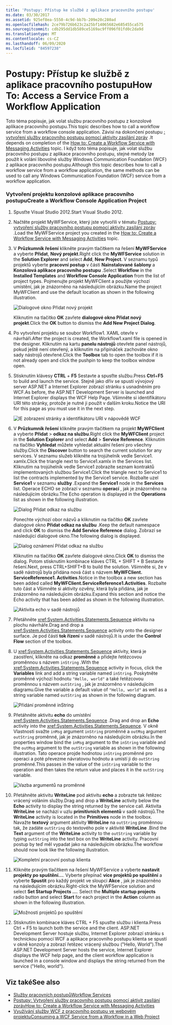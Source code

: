 ```yaml
---
title: 'Postupy: Přístup ke službě z aplikace pracovního postupu'
ms.date: 03/30/2017
ms.assetid: 925ef8ea-5550-4c9d-bb7b-209e20c280ad
ms.openlocfilehash: 2ce79b726b623c2a25bf14065682e685455ca575
ms.sourcegitcommit: cdb295dd1db589ce5169ac9ff096f01fd0c2da9d
ms.translationtype: MT
ms.contentlocale: cs-CZ
ms.lasthandoff: 06/09/2020
ms.locfileid: "84597238"
---
```

# <a name="how-to-access-a-service-from-a-workflow-application"></a><span data-ttu-id="38859-102">Postupy: Přístup ke službě z aplikace pracovního postupu</span><span class="sxs-lookup"><span data-stu-id="38859-102">How To: Access a Service From a Workflow Application</span></span>
<span data-ttu-id="38859-103">Toto téma popisuje, jak volat službu pracovního postupu z konzolové aplikace pracovního postupu.</span><span class="sxs-lookup"><span data-stu-id="38859-103">This topic describes how to call a workflow service from a workflow console application.</span></span> <span data-ttu-id="38859-104">Závisí na dokončení postupu [: vytvoření služby pracovního postupu pomocí aktivity zasílání zpráv](how-to-create-a-workflow-service-with-messaging-activities.md) .</span><span class="sxs-lookup"><span data-stu-id="38859-104">It depends on completion of the [How to: Create a Workflow Service with Messaging Activities](how-to-create-a-workflow-service-with-messaging-activities.md) topic.</span></span> <span data-ttu-id="38859-105">I když toto téma popisuje, jak volat službu pracovního postupu z aplikace pracovního postupu, stejné metody lze použít k volání libovolné služby Windows Communication Foundation (WCF) z aplikace pracovního postupu.</span><span class="sxs-lookup"><span data-stu-id="38859-105">Although this topic describes how to call a workflow service from a workflow application, the same methods can be used to call any Windows Communication Foundation (WCF) service from a workflow application.</span></span>

### <a name="create-a-workflow-console-application-project"></a><span data-ttu-id="38859-106">Vytvoření projektu konzolové aplikace pracovního postupu</span><span class="sxs-lookup"><span data-stu-id="38859-106">Create a Workflow Console Application Project</span></span>

1. <span data-ttu-id="38859-107">Spusťte Visual Studio 2012.</span><span class="sxs-lookup"><span data-stu-id="38859-107">Start Visual Studio 2012.</span></span>

2. <span data-ttu-id="38859-108">Načtěte projekt MyWFService, který jste vytvořili v tématu [Postupy: vytvoření služby pracovního postupu pomocí aktivity zasílání zpráv](how-to-create-a-workflow-service-with-messaging-activities.md) .</span><span class="sxs-lookup"><span data-stu-id="38859-108">Load the MyWFService project you created in the [How to: Create a Workflow Service with Messaging Activities](how-to-create-a-workflow-service-with-messaging-activities.md) topic.</span></span>

3. <span data-ttu-id="38859-109">V **Průzkumník řešení** klikněte pravým tlačítkem na řešení **MyWFService** a vyberte **Přidat**, **Nový projekt**.</span><span class="sxs-lookup"><span data-stu-id="38859-109">Right click the **MyWFService** solution in the **Solution Explorer** and select **Add**, **New Project**.</span></span> <span data-ttu-id="38859-110">V seznamu typů projektů vyberte **pracovní postup** v části **Nainstalované šablony** a **Konzolová aplikace pracovního postupu** .</span><span class="sxs-lookup"><span data-stu-id="38859-110">Select **Workflow** in the **Installed Templates** and **Workflow Console Application** from the list of project types.</span></span> <span data-ttu-id="38859-111">Pojmenujte projekt MyWFClient a použijte výchozí umístění, jak je znázorněno na následujícím obrázku.</span><span class="sxs-lookup"><span data-stu-id="38859-111">Name the project MyWFClient and use the default location as shown in the following illustration.</span></span>

     ![Dialogové okno Přidat nový projekt](./media/how-to-access-a-service-from-a-workflow-application/add-new-project-dialog.jpg)

     <span data-ttu-id="38859-113">Kliknutím na tlačítko **OK** zavřete **dialogové okno Přidat nový projekt**.</span><span class="sxs-lookup"><span data-stu-id="38859-113">Click the **OK** button to dismiss the **Add New Project Dialog**.</span></span>

4. <span data-ttu-id="38859-114">Po vytvoření projektu se soubor Workflow1. XAML otevře v návrháři.</span><span class="sxs-lookup"><span data-stu-id="38859-114">After the project is created, the Workflow1.xaml file is opened in the designer.</span></span> <span data-ttu-id="38859-115">Kliknutím na kartu **panelu nástrojů** otevřete panel nástrojů, pokud ještě není otevřený, a kliknutím na připínáček zachováte okno sady nástrojů otevřené.</span><span class="sxs-lookup"><span data-stu-id="38859-115">Click the **Toolbox** tab to open the toolbox if it is not already open and click the pushpin to keep the toolbox window open.</span></span>

5. <span data-ttu-id="38859-116">Stisknutím klávesy **CTRL** + **F5** Sestavte a spusťte službu.</span><span class="sxs-lookup"><span data-stu-id="38859-116">Press **Ctrl**+**F5** to build and launch the service.</span></span> <span data-ttu-id="38859-117">Stejně jako dřív se spustí vývojový server ASP.NET a Internet Explorer zobrazí stránku s usnadněním pro WCF.</span><span class="sxs-lookup"><span data-stu-id="38859-117">As before, the ASP.NET Development Server is launched and Internet Explorer displays the WCF Help Page.</span></span> <span data-ttu-id="38859-118">Všimněte si identifikátoru URI této stránky, protože je nutné ji použít v dalším kroku.</span><span class="sxs-lookup"><span data-stu-id="38859-118">Notice the URI for this page as you must use it in the next step.</span></span>

     ![IE zobrazení stránky a identifikátoru URI v nápovědě WCF](./media/how-to-access-a-service-from-a-workflow-application/ie-wcf-help-page-uri.jpg)

6. <span data-ttu-id="38859-120">V **Průzkumník řešení** klikněte pravým tlačítkem na projekt **MyWFClient** a vyberte **Přidat**  >  **odkaz na službu**.</span><span class="sxs-lookup"><span data-stu-id="38859-120">Right click the **MyWFClient** project in the **Solution Explorer** and select **Add** > **Service Reference**.</span></span> <span data-ttu-id="38859-121">Kliknutím na tlačítko **Vyhledat** můžete vyhledat aktuální řešení pro všechny služby.</span><span class="sxs-lookup"><span data-stu-id="38859-121">Click the **Discover** button to search the current solution for any services.</span></span> <span data-ttu-id="38859-122">V seznamu služeb klikněte na trojúhelník vedle Service1. xamlx.</span><span class="sxs-lookup"><span data-stu-id="38859-122">Click the triangle next to Service1.xamlx in the Services list.</span></span> <span data-ttu-id="38859-123">Kliknutím na trojúhelník vedle Service1 zobrazíte seznam kontraktů implementovaných službou Service1.</span><span class="sxs-lookup"><span data-stu-id="38859-123">Click the triangle next to Service1 to list the contracts implemented by the Service1 service.</span></span> <span data-ttu-id="38859-124">Rozbalte uzel **Service1** v seznamu **služby** .</span><span class="sxs-lookup"><span data-stu-id="38859-124">Expand the **Service1** node in the **Services** list.</span></span> <span data-ttu-id="38859-125">Operace ECHO se zobrazí v seznamu **operací** , jak je znázorněno na následujícím obrázku.</span><span class="sxs-lookup"><span data-stu-id="38859-125">The Echo operation is displayed in the **Operations** list as shown in the following illustration.</span></span>

     ![Dialog Přidat odkaz na službu](./media/how-to-access-a-service-from-a-workflow-application/add-service-reference.jpg)

     <span data-ttu-id="38859-127">Ponechte výchozí obor názvů a kliknutím na tlačítko **OK** zavřete dialogové okno **Přidat odkaz na službu** .</span><span class="sxs-lookup"><span data-stu-id="38859-127">Keep the default namespace and click **OK** to dismiss the **Add Service Reference** dialog.</span></span> <span data-ttu-id="38859-128">Zobrazí se následující dialogové okno.</span><span class="sxs-lookup"><span data-stu-id="38859-128">The following dialog is displayed.</span></span>

     ![Dialog oznámení Přidat odkaz na službu](./media/how-to-access-a-service-from-a-workflow-application/add-service-reference-dialog.jpg)

     <span data-ttu-id="38859-130">Kliknutím na tlačítko **OK** zavřete dialogové okno.</span><span class="sxs-lookup"><span data-stu-id="38859-130">Click **OK** to dismiss the dialog.</span></span> <span data-ttu-id="38859-131">Potom stisknutím kombinace kláves CTRL + SHIFT + B Sestavte řešení.</span><span class="sxs-lookup"><span data-stu-id="38859-131">Next, press CTRL+SHIFT+B to build the solution.</span></span> <span data-ttu-id="38859-132">Všimněte si, že v sadě nástrojů byla přidána nová část s názvem **MyWFClient. ServiceReference1. Activities**.</span><span class="sxs-lookup"><span data-stu-id="38859-132">Notice in the toolbox a new section has been added called **MyWFClient.ServiceReference1.Activities**.</span></span> <span data-ttu-id="38859-133">Rozbalte tuto část a Všimněte si aktivity ozvěny, která byla přidána, jak je znázorněno na následujícím obrázku.</span><span class="sxs-lookup"><span data-stu-id="38859-133">Expand this section and notice the Echo activity that has been added as shown in the following illustration.</span></span>

     ![Aktivita echo v sadě nástrojů](./media/how-to-access-a-service-from-a-workflow-application/echo-activity-toolbox.jpg)

7. <span data-ttu-id="38859-135">Přetáhněte <xref:System.Activities.Statements.Sequence> aktivitu na plochu návrháře.</span><span class="sxs-lookup"><span data-stu-id="38859-135">Drag and drop a <xref:System.Activities.Statements.Sequence> activity onto the designer surface.</span></span> <span data-ttu-id="38859-136">Je pod částí **tok řízení** v sadě nástrojů.</span><span class="sxs-lookup"><span data-stu-id="38859-136">It is under the **Control Flow** section of the toolbox.</span></span>

8. <span data-ttu-id="38859-137">U <xref:System.Activities.Statements.Sequence> aktivity, která je zaostření, klikněte na odkaz **proměnné** a přidejte řetězcovou proměnnou s názvem `inString` .</span><span class="sxs-lookup"><span data-stu-id="38859-137">With the <xref:System.Activities.Statements.Sequence> activity in focus, click the **Variables** link and add a string variable named `inString`.</span></span> <span data-ttu-id="38859-138">Poskytněte proměnné výchozí hodnotu `"Hello, world"` a také řetězcovou proměnnou s názvem `outString` , jak je znázorněno v následujícím diagramu.</span><span class="sxs-lookup"><span data-stu-id="38859-138">Give the variable a default value of `"Hello, world"` as well as a string variable named `outString` as shown in the following diagram.</span></span>

     ![Přidání proměnné inString](./media/how-to-access-a-service-from-a-workflow-application/add-instring-variable.jpg)

9. <span data-ttu-id="38859-140">Přetáhněte aktivitu **echo** do umístění <xref:System.Activities.Statements.Sequence> .</span><span class="sxs-lookup"><span data-stu-id="38859-140">Drag and drop an **Echo** activity into the <xref:System.Activities.Statements.Sequence>.</span></span> <span data-ttu-id="38859-141">V okně Vlastnosti svažte `inMsg` argument `inString` proměnné a `outMsg` argument `outString` proměnné, jak je znázorněno na následujícím obrázku.</span><span class="sxs-lookup"><span data-stu-id="38859-141">In the properties window bind the `inMsg` argument to the `inString` variable and the `outMsg` argument to the `outString` variable as shown in the following illustration.</span></span> <span data-ttu-id="38859-142">Tato operace projde hodnotou `inString` proměnné pro operaci a poté převezme návratovou hodnotu a umístí ji do `outString` proměnné.</span><span class="sxs-lookup"><span data-stu-id="38859-142">This passes in the value of the `inString` variable to the operation and then takes the return value and places it in the `outString` variable.</span></span>

     ![Vazba argumentů na proměnné](./media/how-to-access-a-service-from-a-workflow-application/bind-arguments-variables.jpg)

10. <span data-ttu-id="38859-144">Přetáhněte aktivitu **WriteLine** pod aktivitu **echo** a zobrazte tak řetězec vrácený voláním služby.</span><span class="sxs-lookup"><span data-stu-id="38859-144">Drag and drop a **WriteLine** activity below the **Echo** activity to display the string returned by the service call.</span></span> <span data-ttu-id="38859-145">Aktivita **WriteLine** se nachází v uzlu **primitivních elementů** v sadě nástrojů.</span><span class="sxs-lookup"><span data-stu-id="38859-145">The **WriteLine** activity is located in the **Primitives** node in the toolbox.</span></span> <span data-ttu-id="38859-146">Navažte **textový** argument aktivity **WriteLine** na `outString` proměnnou tak, že zadáte `outString` do textového pole v aktivitě **WriteLine** .</span><span class="sxs-lookup"><span data-stu-id="38859-146">Bind the **Text** argument of the **WriteLine** activity to the `outString` variable by typing `outString` into the text box on the **WriteLine** activity.</span></span> <span data-ttu-id="38859-147">Pracovní postup by teď měl vypadat jako na následujícím obrázku.</span><span class="sxs-lookup"><span data-stu-id="38859-147">The workflow should now look like the following illustration.</span></span>

     ![Kompletní pracovní postup klienta](./media/how-to-access-a-service-from-a-workflow-application/complete-client-workflow.jpg)

11. <span data-ttu-id="38859-149">Klikněte pravým tlačítkem na řešení MyWFService a vyberte **nastavit projekty po spuštění...**. Vyberte přepínač **více projektů po spuštění** a vyberte **Spustit** pro každý projekt ve sloupci **Akce** , jak je znázorněno na následujícím obrázku.</span><span class="sxs-lookup"><span data-stu-id="38859-149">Right-click the MyWFService solution and select **Set Startup Projects ...**. Select the **Multiple startup projects** radio button and select **Start** for each project in the **Action** column as shown in the following illustration.</span></span>

     ![Možnosti projektů po spuštění](./media/how-to-access-a-service-from-a-workflow-application/startup-project-options.jpg)

12. <span data-ttu-id="38859-151">Stisknutím kombinace kláves CTRL + F5 spusťte službu i klienta.</span><span class="sxs-lookup"><span data-stu-id="38859-151">Press Ctrl + F5 to launch both the service and the client.</span></span> <span data-ttu-id="38859-152">ASP.NET Development Server hostuje službu, Internet Explorer zobrazí stránku s technickou pomocí WCF a aplikace pracovního postupu klienta se spustí v okně konzoly a zobrazí řetězec vrácený službou ("Hello, World").</span><span class="sxs-lookup"><span data-stu-id="38859-152">The ASP.NET Development Server hosts the service, Internet Explorer displays the WCF help page, and the client workflow application is launched in a console window and displays the string returned from the service ("Hello, world").</span></span>

## <a name="see-also"></a><span data-ttu-id="38859-153">Viz také</span><span class="sxs-lookup"><span data-stu-id="38859-153">See also</span></span>

- [<span data-ttu-id="38859-154">Služby pracovních postupů</span><span class="sxs-lookup"><span data-stu-id="38859-154">Workflow Services</span></span>](workflow-services.md)
- [<span data-ttu-id="38859-155">Postupy: Vytvoření služby pracovního postupu pomocí aktivit zasílání zpráv</span><span class="sxs-lookup"><span data-stu-id="38859-155">How to: Create a Workflow Service with Messaging Activities</span></span>](how-to-create-a-workflow-service-with-messaging-activities.md)
- [<span data-ttu-id="38859-156">Využívání služby WCF z pracovního postupu ve webovém projektu</span><span class="sxs-lookup"><span data-stu-id="38859-156">Consuming a WCF Service from a Workflow in a Web Project</span></span>](https://docs.microsoft.com/archive/blogs/endpoint/how-to-consume-a-wcf-service-from-a-wf4-workflow)
